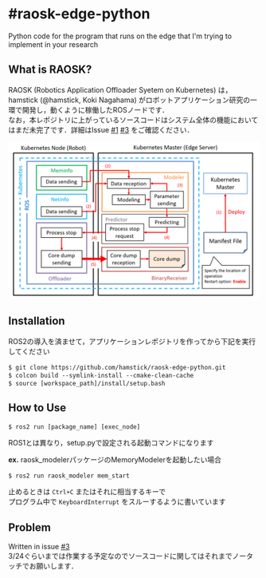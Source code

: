 # #raosk-edge-python
Python code for the program that runs on the edge that I'm trying to implement in your research  

## What is RAOSK?
RAOSK (Robotics Application Offloader Syetem on Kubernetes) は，hamstick (@hamstick, Koki Nagahama) がロボットアプリケーション研究の一環で開発し，動くように稼働したROSノードです．  
なお，本レポジトリに上がっているソースコードはシステム全体の機能においてはまだ未完了です．詳細はIssue [#1](https://github.com/hamstick/raosk-edge-python/issues/1) [#3](https://github.com/hamstick/raosk-edge-python/issues/3) をご確認ください．

![RAOSK](readme_imgs/systemflow.png)

## Installation
ROS2の導入を済ませて，アプリケーションレポジトリを作ってから下記を実行してください  
```
$ git clone https://github.com/hamstick/raosk-edge-python.git
$ colcon build --symlink-install --cmake-clean-cache
$ source [workspace_path]/install/setup.bash
```

## How to Use
```
$ ros2 run [package_name] [exec_node]
```
ROS1とは異なり，setup.pyで設定される起動コマンドになります  

**ex.** raosk_modelerパッケージのMemoryModelerを起動したい場合
```
$ ros2 run raosk_modeler mem_start
```
止めるときは `Ctrl+C` またはそれに相当するキーで  
プログラム中で `KeyboardInterrupt` をスルーするように書いています

## Problem
Written in issue [#3](https://github.com/hamstick/raosk-edge-python/issues/3)  
3/24ぐらいまでは作業する予定なのでソースコードに関してはそれまでノータッチでお願いします．
